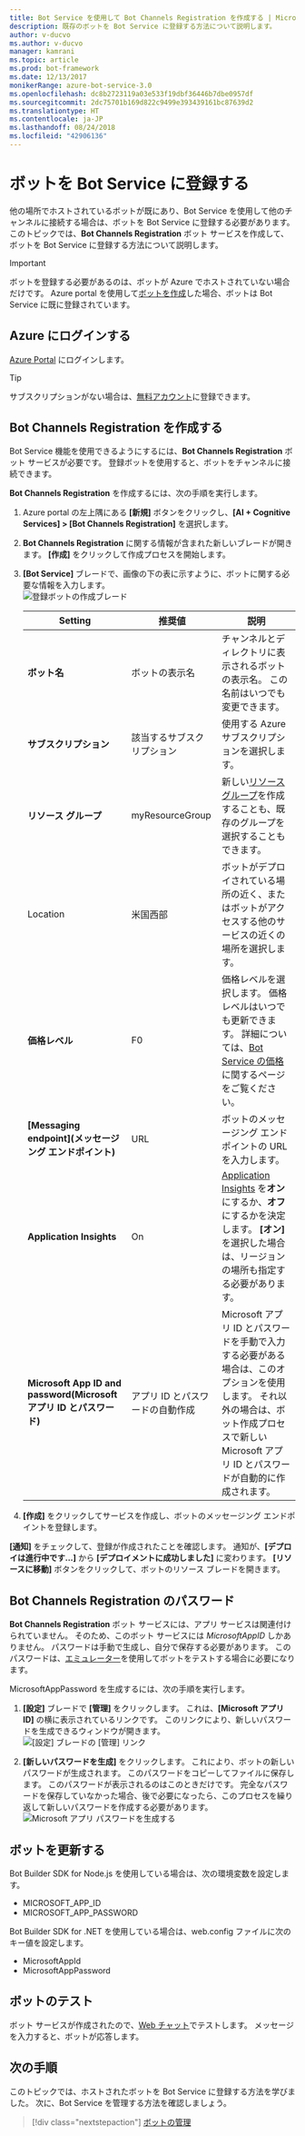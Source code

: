 ```yaml
---
title: Bot Service を使用して Bot Channels Registration を作成する | Microsoft Docs
description: 既存のボットを Bot Service に登録する方法について説明します。
author: v-ducvo
ms.author: v-ducvo
manager: kamrani
ms.topic: article
ms.prod: bot-framework
ms.date: 12/13/2017
monikerRange: azure-bot-service-3.0
ms.openlocfilehash: dc8b2723119a03e533f19dbf36446b7dbe0957df
ms.sourcegitcommit: 2dc75701b169d822c9499e393439161bc87639d2
ms.translationtype: HT
ms.contentlocale: ja-JP
ms.lasthandoff: 08/24/2018
ms.locfileid: "42906136"
---
```

# <a name="register-a-bot-with-bot-service"></a>ボットを Bot Service に登録する



他の場所でホストされているボットが既にあり、Bot Service を使用して他のチャンネルに接続する場合は、ボットを Bot Service に登録する必要があります。 このトピックでは、**Bot Channels Registration** ボット サービスを作成して、ボットを Bot Service に登録する方法について説明します。

> [!IMPORTANT] 
> ボットを登録する必要があるのは、ボットが Azure でホストされていない場合だけです。 Azure portal を使用して[ボットを作成](bot-service-quickstart.md)した場合、ボットは Bot Service に既に登録されています。

## <a name="log-in-to-azure"></a>Azure にログインする
[Azure Portal](http://portal.azure.com) にログインします。

> [!TIP]
> サブスクリプションがない場合は、<a href="https://azure.microsoft.com/en-us/free/" target="_blank">無料アカウント</a>に登録できます。

## <a name="create-a-bot-channels-registration"></a>Bot Channels Registration を作成する
Bot Service 機能を使用できるようにするには、**Bot Channels Registration** ボット サービスが必要です。 登録ボットを使用すると、ボットをチャンネルに接続できます。

**Bot Channels Registration** を作成するには、次の手順を実行します。

1. Azure portal の左上隅にある **[新規]** ボタンをクリックし、**[AI + Cognitive Services] > [Bot Channels Registration]** を選択します。 

2. **Bot Channels Registration** に関する情報が含まれた新しいブレードが開きます。 **[作成]** をクリックして作成プロセスを開始します。 

3. **[Bot Service]** ブレードで、画像の下の表に示すように、ボットに関する必要な情報を入力します。  <br/>
   ![登録ボットの作成ブレード](~/media/azure-bot-quickstarts/registration-create-bot-service-blade.png)


   |                    Setting                     |         推奨値         |                                                                                                  説明                                                                                                  |
   |------------------------------------------------|---------------------------------|---------------------------------------------------------------------------------------------------------------------------------------------------------------------------------------------------------------|
   |           <strong>ボット名</strong>            |     ボットの表示名     |                                                  チャンネルとディレクトリに表示されるボットの表示名。 この名前はいつでも変更できます。                                                  |
   |         <strong>サブスクリプション</strong>          |        該当するサブスクリプション        |                                                                                使用する Azure サブスクリプションを選択します。                                                                                 |
   |        <strong>リソース グループ</strong>         |         myResourceGroup         |                                 新しい[リソース グループ](/azure/azure-resource-manager/resource-group-overview#resource-groups)を作成することも、既存のグループを選択することもできます。                                  |
   |                    Location                    |             米国西部             |                                                        ボットがデプロイされている場所の近く、またはボットがアクセスする他のサービスの近くの場所を選択します。                                                         |
   |         <strong>価格レベル</strong>          |               F0                |             価格レベルを選択します。 価格レベルはいつでも更新できます。 詳細については、[Bot Service の価格](https://azure.microsoft.com/en-us/pricing/details/bot-service/)に関するページをご覧ください。              |
   |      <strong>[Messaging endpoint]\(メッセージング エンドポイント\)</strong>       |               URL               |                                                                               ボットのメッセージング エンドポイントの URL を入力します。                                                                                |
   |     <strong>Application Insights</strong>      |               On                | [Application Insights](bot-service-manage-analytics.md) を<strong>オン</strong>にするか、<strong>オフ</strong>にするかを決定します。 <strong>[オン]</strong> を選択した場合は、リージョンの場所も指定する必要があります。 |
   | <strong>Microsoft App ID and password\(Microsoft アプリ ID とパスワード\)</strong> | アプリ ID とパスワードの自動作成 |              Microsoft アプリ ID とパスワードを手動で入力する必要がある場合は、このオプションを使用します。 それ以外の場合は、ボット作成プロセスで新しい Microsoft アプリ ID とパスワードが自動的に作成されます。               |


4. **[作成]** をクリックしてサービスを作成し、ボットのメッセージング エンドポイントを登録します。

**[通知]** をチェックして、登録が作成されたことを確認します。 通知が、**[デプロイは進行中です...]** から **[デプロイメントに成功しました]** に変わります。 **[リソースに移動]** ボタンをクリックして、ボットのリソース ブレードを開きます。 

## <a name="bot-channels-registration-password"></a>Bot Channels Registration のパスワード

**Bot Channels Registration** ボット サービスには、アプリ サービスは関連付けられていません。 そのため、このボット サービスには *MicrosoftAppID* しかありません。 パスワードは手動で生成し、自分で保存する必要があります。 このパスワードは、[エミュレーター](bot-service-debug-emulator.md)を使用してボットをテストする場合に必要になります。

MicrosoftAppPassword を生成するには、次の手順を実行します。

1. **[設定]** ブレードで **[管理]** をクリックします。 これは、**[Microsoft アプリ ID]** の横に表示されているリンクです。 このリンクにより、新しいパスワードを生成できるウィンドウが開きます。 <br/>
  ![[設定] ブレードの [管理] リンク](~/media/azure-bot-quickstarts/registration-settings-manage-link.png)

2. **[新しいパスワードを生成]** をクリックします。 これにより、ボットの新しいパスワードが生成されます。 このパスワードをコピーしてファイルに保存します。 このパスワードが表示されるのはこのときだけです。 完全なパスワードを保存していなかった場合、後で必要になったら、このプロセスを繰り返して新しいパスワードを作成する必要があります。 <br/>
  ![Microsoft アプリ パスワードを生成する](~/media/azure-bot-quickstarts/registration-generate-app-password.png)

## <a name="update-the-bot"></a>ボットを更新する

Bot Builder SDK for Node.js を使用している場合は、次の環境変数を設定します。

* MICROSOFT_APP_ID
* MICROSOFT_APP_PASSWORD

Bot Builder SDK for .NET を使用している場合は、web.config ファイルに次のキー値を設定します。

* MicrosoftAppId
* MicrosoftAppPassword

## <a name="test-the-bot"></a>ボットのテスト

ボット サービスが作成されたので、[Web チャット](bot-service-manage-test-webchat.md)でテストします。 メッセージを入力すると、ボットが応答します。

## <a name="next-steps"></a>次の手順

このトピックでは、ホストされたボットを Bot Service に登録する方法を学びました。 次に、Bot Service を管理する方法を確認しましょう。

> [!div class="nextstepaction"]
> [ボットの管理](bot-service-manage-overview.md)

